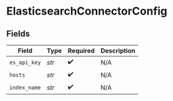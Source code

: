 # ElasticsearchConnectorConfig


## Fields

| Field              | Type               | Required           | Description        |
| ------------------ | ------------------ | ------------------ | ------------------ |
| `es_api_key`       | *str*              | :heavy_check_mark: | N/A                |
| `hosts`            | *str*              | :heavy_check_mark: | N/A                |
| `index_name`       | *str*              | :heavy_check_mark: | N/A                |